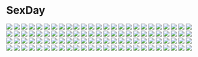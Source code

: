 # SexDay
![](https://konachan.com/image/9b8ccf6dd6a0d49453f2326fe3e922b3/Konachan.com%20-%2090335%20animal%20bird%20blood%20blue_eyes%20dress%20fang%20feathers%20filia_ul_copt%20long_hair%20lyxu%20slayers%20staff%20tears%20xelloss_metallium.jpg)
![](https://konachan.com/image/e1ebe64b978f0b2165f65e8d362c52a0/Konachan.com%20-%2060320%20black_rock_shooter%20kuroi_mato%20ushas.jpg)
![](https://konachan.com/image/1e3d0bb80648f5043734945d9f856342/Konachan.com%20-%2093478%20flowers%20gumi%20hatsune_miku%20kagamine_rin%20kyang692%20megurine_luka%20meiko%20pink%20vocaloid.jpg)
![](https://konachan.com/jpeg/7b8e989a4792e205a2fba6304f4f2e74/Konachan.com%20-%20183453%202girls%20blue_eyes%20blush%20choker%20dress%20garter_belt%20gloves%20kazenokaze%20long_hair%20neptune%20panties%20pink_hair%20purple_eyes%20short_hair%20thighhighs%20underwear.jpg)
![](https://konachan.com/jpeg/c4fd71fd18aa26a336ec34a27ee9cdf1/Konachan.com%20-%20217860%202girls%205_nenme_no_houkago%20blush%20brown_hair%20dress%20kantoku%20kurumi_%28kantoku%29%20long_hair%20original%20pink_eyes%20red_hair%20scan%20shizuku_%28kantoku%29%20short_hair%20tie.jpg)
![](https://konachan.com/image/ef7eca3aa8ed17dffc40fc77f4d70d48/Konachan.com%20-%20192738%20breasts%20butterfly%20cleavage%20dress%20elbow_gloves%20flowers%20gloves%20love_live%21_school_idol_project%20nishikino_maki%20pink_eyes%20red_hair%20ribbons%20rose%20toshi.jpg)
![](https://konachan.com/image/3a8ccbd420861d12235abe6887595f32/Konachan.com%20-%2077966%20fate_%28series%29%20fate_stay_night%20gray%20irisviel_von_einzbern.jpg)
![](https://konachan.com/image/4ba0ae7a333046606217f9059dd7bc58/Konachan.com%20-%20217330%20anchovy%20carpaccio%20ccaw%20girls_und_panzer%20pepperoni_%28girls_und_panzer%29.jpg)
![](https://konachan.com/image/a7d4d87204a4328d96d32e52a6d0f35f/Konachan.com%20-%20203962%20breasts%20cleavage%20green_eyes%20green_hair%20hatsune_miku%20l4no-shiro%20long_hair%20twintails%20vocaloid.jpg)
![](https://konachan.com/jpeg/428d62afde6feebf2c30a6c2e20d80a6/Konachan.com%20-%20268737%202girls%20black_hair%20blush%20bow%20braids%20close%20gray_hair%20hug%20long_hair%20nijisanji%20pink%20ponytail%20purple_eyes%20shoujo_ai%20tdnd-96%20tie%20tsukino_mito%20wink.jpg)
![](https://konachan.com/jpeg/59f9d3e96264e5213d8df897cd5fd76a/Konachan.com%20-%207946%20cheerleader%20group%20hiiragi_kagami%20hiiragi_tsukasa%20iwasaki_minami%20izumi_konata%20kusakabe_misao%20lucky_star%20minegishi_ayano%20takara_miyuki%20tamura_hiyori.jpg)
![](https://konachan.com/jpeg/c2ecb3437f4607d57477dea0ab790861/Konachan.com%20-%20182702%202girls%20bed%20black_hair%20blue_eyes%20breasts%20fingering%20game_cg%20interheart%20long_hair%20navel%20nipples%20open_shirt%20pajamas%20panties%20saeki_emi%20underwear.jpg)
![](https://konachan.com/image/dd4d7ce8554afb52b11b34ad1a059df0/Konachan.com%20-%20205862%20barefoot%20blue_eyes%20book%20charlotte%20ipod%20long_hair%20na-ga%20nyantype%20purple_hair%20scan%20shorts%20tomori_nao%20twintails%20white.jpg)
![](https://konachan.com/image/2934174b581ee31d9c38fe2b7fc2b5ee/Konachan.com%20-%20113018%20izayoi_sakuya%20spread_legs%20thighhighs%20touhou.jpg)
![](https://konachan.com/image/d3662996818e98bee4aa63690ed5a54a/Konachan.com%20-%20148270%20clouds%20kazeto%20original%20scenic%20sky.jpg)
![](https://konachan.com/jpeg/3aca8fdde78c9e023aa01b12b38bdb45/Konachan.com%20-%20159143%20altaria%20crossover%20hinanawi_tenshi%20katana%20magnezone%20pokemon%20salamence%20siirakannu%20suicune%20sword%20togekiss%20touhou%20weapon.jpg)
![](https://konachan.com/jpeg/1941f701c9345624a2e546c5895b3704/Konachan.com%20-%20197089%20black_hair%20food%20headdress%20heart%20kujiragami_no_tearstilla%20loli%20long_hair%20maid%20mikagami_mamizu%20riru_whale%20thighhighs%20whirlpool%20wristwear%20yellow_eyes.jpg)
![](https://konachan.com/jpeg/b9d12933d531d5b1dd7e04a54bb479a0/Konachan.com%20-%2060707%20brown_eyes%20brown_hair%20luna_%28reclaimed_land%29%20panties%20school_uniform%20underboob%20underwear%20white.jpg)
![](https://konachan.com/image/26361963781d4e547dd7bd2100b605c9/Konachan.com%20-%2073053%20hatsune_miku%20kagamine_rin%20twintails%20vocaloid.jpg)
![](https://konachan.com/image/1f1fca7b22c4cb18eac51f99f4354e6f/Konachan.com%20-%20215115%20blue_eyes%20clouds%20kagayan1096%20long_hair%20original%20pink_hair%20sky%20snow%20sunset%20water.jpg)
![](https://konachan.com/image/10314ae963a211f4f731f7ae6fd6597d/Konachan.com%20-%20252842%20blonde_hair%20demon%20fate_grand_order%20fate_%28series%29%20gudon_%28iukhzl%29%20horns%20ibaraki_douji_%28fate%29%20japanese_clothes%20long_hair%20tattoo%20weapon%20yellow_eyes.jpg)
![](https://konachan.com/image/08be22d712cc117c989c49252660d218/Konachan.com%20-%209205%20koutaro%20nijiiro_zakura%20panties%20popsicle%20red_hair%20underwear%20water.jpg)
![](https://konachan.com/jpeg/8b3abe278a18d07e733c6c6c09402726/Konachan.com%20-%20213870%20anus%20ass_grab%20black_hair%20close%20fujirin%20long_hair%20love_plus%20naked_shirt%20pussy%20takane_manaka%20uncensored%20waifu2x.jpg)
![](https://konachan.com/image/6c6ef158cb4e904d1cf0a88be80ea95f/Konachan.com%20-%20172385%20animal_ears%20ass%20brown_eyes%20brown_hair%20catgirl%20loli%20panties%20panty_pull%20tail%20umakatsuhai%20underwear%20white.jpg)
![](https://konachan.com/image/7dd289dda80b3e30c9eca170ec1b19b6/Konachan.com%20-%20290292%20black_hair%20blindfold%20blue_eyes%20breasts%20censored%20handjob%20kanzaki_aoi%20kimetsu_no_yaiba%20penis%20sekai_saisoku_no_panda%20short_hair%20twintails.jpg)
![](https://konachan.com/jpeg/179b7ee8197061f2a7038f1657031623/Konachan.com%20-%20272890%20black_hair%20blush%20bra%20breasts%20cleavage%20fang%20long_hair%20original%20panties%20red_eyes%20underwear%20waifu2x%20wings%20yellow%20yumaomi.jpg)
![](https://konachan.com/image/02d0a0edf27b17390d370a0b4d1933e3/Konachan.com%20-%2010504%20konoe_konoka%20mahou_sensei_negima%20swimsuit.jpg)
![](https://konachan.com/image/186dacb7c046eb3996a3a831fcefdecc/Konachan.com%20-%2043147%20barefoot%20bed%20bekkankou%20blush%20fortune_arterial%20panties%20purple_hair%20topless%20tougi_shiro%20underwear.jpg)
![](https://konachan.com/image/532057a06972a8996df7b44664b5b265/Konachan.com%20-%20290410%20arknights%20chain%20gray_hair%20hat%20haze_%28arknights%29%20sheya%20short_hair%20witch%20yellow_eyes.jpg)
![](https://konachan.com/jpeg/d163ab694f5fd140fa0562de5189e835/Konachan.com%20-%2035375%20blue_eyes%20blue_hair%20blush%20green_eyes%20group%20hapido%20hat%20long_hair%20microphone%20rain%20santa_hat%20scan%20short_hair%20skirt%20thighhighs%20tie%20vocaloid%20water%20wings.jpg)
![](https://konachan.com/image/65688952613eb4ecbf15788fec9c9b4b/Konachan.com%20-%2014167%20pointed_ears%20ragnarok_online.jpg)
![](https://konachan.com/image/bf83389f3781f3cec03e593f1b6cee10/Konachan.com%20-%20105178%20tagme.jpg)
![](https://konachan.com/jpeg/bf3ae1e8e124234c6d4f776c35c263c0/Konachan.com%20-%20241718%20blush%20brown_hair%20clouds%20kannaduki_rino%20long_hair%20red_eyes%20ribbons%20skirt%20sky.jpg)
![](https://konachan.com/image/779486a549026d7039e567cacdcaeab8/Konachan.com%20-%20104400%20blonde_hair%20dress%20flowers%20foo_midori%20headphones%20realistic%20short_hair%20tagme.jpg)
![](https://konachan.com/jpeg/9bc2898c26b9e6682627931e73a45412/Konachan.com%20-%20213777%20black_hair%20brown_hair%20clouds%20game_cg%20gym_uniform%20hug%20long_hair%20male%20sorairo_innocent%20tsukigase_mahiru%20unasaka_ryou.jpg)
![](https://konachan.com/image/959dfe433c81c24fa2bd7b30c6a639cf/Konachan.com%20-%20103032%20blonde_hair%20blue_eyes%20lily_%28vocaloid%29%20long_hair%20microphone%20sakuragi_ren%20vocaloid.jpg)
![](https://konachan.com/image/78de978d96340d8c69dc42b9fbe03c00/Konachan.com%20-%20210506%20boots%20breasts%20choker%20cleavage%20flowers%20gloves%20kurisu_tina%20long_hair%20navel%20necklace%20original%20pantyhose%20purple_eyes%20purple_hair%20vocaloid%20zoom_layer.jpg)
![](https://konachan.com/image/62382de2e71a210ac4140ab269fa6289/Konachan.com%20-%2010151%20dreamsoft%20natural%20natural_another_one%20tsurugi_hagane.jpg)
![](https://konachan.com/jpeg/c41cb482d19e9715160295980c21ed75/Konachan.com%20-%20259950%202girls%20animal_ears%20aqua_eyes%20aqua_hair%20braids%20building%20city%20dress%20gloves%20hinabita%20hopper%20long_hair%20night%20orange_eyes%20red_hair%20ribbons%20sky%20stars.jpg)
![](https://konachan.com/image/84f6ac19000d4d395fd54df1285a3ce9/Konachan.com%20-%2040396%20animal%20black_hair%20cat%20chibi%20eyepatch%20imaizumi_teruhiko%20katana%20kneehighs%20red%20red_eyes%20short_hair%20sword%20weapon%20yellow_eyes.jpg)
![](https://konachan.com/image/4e910077014ece739b7008474004db08/Konachan.com%20-%20107675%20blue_hair%20blush%20fang%20fukunaga_kazuhiro%20hat%20panties%20red_eyes%20remilia_scarlet%20thighhighs%20touhou%20underwear%20vampire%20wings.jpg)
![](https://konachan.com/jpeg/05069b369fcbe199c6ce7e801eb6724c/Konachan.com%20-%2019461%20close%20mai-hime%20munakata_shiho%20vector.jpg)
![](https://konachan.com/image/64e5f4746cc6fae7f938ee5ff5e44a25/Konachan.com%20-%2016957%20animal_ears%20aquaplus%20blush%20brown_eyes%20kousaka_tamaki%20leaf%20long_hair%20red_hair%20to_heart%20to_heart_2.jpg)
![](https://konachan.com/image/d57efe4c633b781db0a1981c2e54bc36/Konachan.com%20-%20196870%20anthropomorphism%20blue_hair%20blush%20fang%20hal_%2821%29%20i-19_%28kancolle%29%20kantai_collection%20long_hair%20red_eyes%20skintight%20spread_legs%20swimsuit%20twintails%20wet.jpg)
![](https://konachan.com/image/996ab8705d04633d63e2c2cadf6967dd/Konachan.com%20-%2076516%20akita_neru%20vocaloid%20yowane_haku.jpg)
![](https://konachan.com/jpeg/c68f90f045cec8114fa7c8ae2c058a39/Konachan.com%20-%20273993%20anal%20azeru_%28brave_girl_ravens%29%20brave_girl_ravens%20game_cg%20penis%20pussy%20pussy_juice%20red_eyes%20red_hair%20sex%20spread_legs%20tagme_%28artist%29%20uncensored.jpg)
![](https://konachan.com/image/bc07533d3a144a2bde7e09ff3a57bc3f/Konachan.com%20-%20171906%20blonde_hair%20blush%20bow%20brown_eyes%20brown_hair%20drink%20flowers%20food%20gloves%20hat%20horns%20ibuki_suika%20long_hair%20miko%20petals%20purple_eyes%20touhou%20windtalker.jpg)
![](https://konachan.com/image/a68599aadbe16d88f4679794010ccfd1/Konachan.com%20-%20132188%20ikamusume%20loli%20shinryaku%21_ikamusume.jpg)
![](https://konachan.com/jpeg/bbc233b2222643c6acc47b9cf5ef4f10/Konachan.com%20-%20220000%20akiakane%20all_male%20black_hair%20blonde_hair%20flowers%20industrial%20male%20original%20short_hair%20shorts%20socks%20tie%20wristwear.jpg)
![](https://konachan.com/image/fdd25cfade2c3efcaeb0afdde8a190fd/Konachan.com%20-%2017001%20akanegasaki_sora%20ever17.jpg)
![](https://konachan.com/image/fe3b6f2d6343651555c4725857bc0de0/Konachan.com%20-%20151423%20jpeg_artifacts%20maid%20skirt%20skirt_lift%20tagme.jpg)
![](https://konachan.com/image/007b283f0cda014ac7f3684d57e0c3de/Konachan.com%20-%20216176%20bandage%20black_hair%20bra%20cait%20gloves%20gun%20long_hair%20original%20ponytail%20red_eyes%20skirt%20torn_clothes%20underwear%20weapon.jpg)
![](https://konachan.com/jpeg/8b273e214a517f000c267dc5704facc6/Konachan.com%20-%20106552%20blue_hair%20blush%20breast_grab%20breasts%20brown_eyes%20clochette%20game_cg%20long_hair%20nipples%20panties%20school_uniform%20skirt%20twintails%20underwear%20upskirt%20wet.jpg)
![](https://konachan.com/image/6cb954a264c71b143926a948fd10c2fb/Konachan.com%20-%20128852%20anus%20blush%20boots%20censored%20green_eyes%20huang_lingyin%20infinite_stratos%20masturbation%20panties%20panty_pull%20purple_hair%20pussy%20twintails%20underwear%20vibrator.jpg)
![](https://konachan.com/image/b4842059b4eeeb0bdc371854aa67911d/Konachan.com%20-%2080293%20all_male%20animal%20bird%20brown_hair%20building%20flowers%20male%20scenic%20shite_kudasai%20short_hair%20tonari_no_totoro.jpg)
![](https://konachan.com/image/b572b1ca1b10be6610ba9f4e0e4b9bac/Konachan.com%20-%20209711%20bed%20book%20brown_hair%20glasses%20kazenokaze%20long_hair%20night%20original%20stars%20wristwear%20yellow_eyes.jpg)
![](https://konachan.com/image/4f799536642862d51bf62a610ecd60d6/Konachan.com%20-%20107460%20aokihoshi%20ass%20brown_hair%20cum%20food%20footjob%20long_hair%20makise_kurisu%20pantyhose%20purple_eyes%20steins%3Bgate.jpg)
![](https://konachan.com/image/e87f3fb05b3b34d9ceaf1fd834093cca/Konachan.com%20-%20198348%20animal%20aqua_eyes%20aqua_hair%20barefoot%20deep-sea_girl_%28vocaloid%29%20dress%20fish%20hatsune_miku%20long_hair%20rodrianzoro%20twintails%20underwear%20vocaloid%20water.jpg)
![](https://konachan.com/image/70e16bc155ef31d1278406175f925694/Konachan.com%20-%2030967%202girls%20aqua_eyes%20aqua_hair%20blue%20eclair%20gloves%20kiddy_grade%20lumiere%20purple_hair%20red_eyes%20thighhighs.jpg)
![](https://konachan.com/image/f453802fb2d39b300b6ef002756db8c5/Konachan.com%20-%2020128%20ana_coppola%20food%20fruit%20ichigo_mashimaro%20itou_chika%20itou_nobue%20jpeg_artifacts%20sakuragi_matsuri%20strawberry.jpg)
![](https://konachan.com/jpeg/356daf180253eda4960b8cf36738737f/Konachan.com%20-%20222222%20blue_eyes%20breasts%20cleavage%20clouds%20dress%20gray_hair%20long_hair%20matsuda_hikari%20original%20sky%20stars%20summer_dress.jpg)
![](https://konachan.com/jpeg/d33e2d1a19067eec8aeb008f3bce7248/Konachan.com%20-%20182648%20female_protagonist_%28persona3%29%20nosi%20persona%20persona_3.jpg)
![](https://konachan.com/image/7613deff011f3d0ddffc3b817f62e453/Konachan.com%20-%20102393%20animal%20bird%20book%20hat%20hong_yun_ji%20original%20witch.jpg)
![](https://konachan.com/image/a86cff36c4a95f056417bf292d4bb020/Konachan.com%20-%20184563%20candy%20close%20hat%20hatsune_miku%20jpeg_artifacts%20lollipop%20nou%20twintails%20vocaloid.jpg)
![](https://konachan.com/image/b6e0685e5bf8ffadd431c3b16a5505f9/Konachan.com%20-%20116377%20blonde_hair%20flandre_scarlet%20moon%20ninapon%20red_eyes%20short_hair%20touhou%20vampire%20wings.jpg)
![](https://konachan.com/image/b55e1ea2bf1ad50e9958141925391738/Konachan.com%20-%20155646%20hatsune_miku%20polychromatic%20suzuya_%28appon65122%29%20vocaloid.jpg)
![](https://konachan.com/image/c04aef6a669ebbeef0f18a740160cfed/Konachan.com%20-%20243645%20animal%20anthropomorphism%20black_hair%20car%20dog%20elbow_gloves%20garter_belt%20gloves%20hat%20long_hair%20male%20military%20nagato_%28kancolle%29%20skirt%20tagme_%28artist%29%20uniform.jpg)
![](https://konachan.com/jpeg/3c0f76defca171a15537296943547c9a/Konachan.com%20-%20167718%20blonde_hair%20blush%20braids%20breasts%20brown_eyes%20brown_hair%20cleavage%20eichi_yuu%20hakurei_reimu%20kirisame_marisa%20long_hair%20short_hair%20touhou%20white%20yellow_eyes.jpg)
![](https://konachan.com/jpeg/f1d611258066c00d5eabf3dfb481450d/Konachan.com%20-%20221847%20brown_hair%20original%20red_eyes%20school_uniform%20shirabi_%28life-is-free%29%20short_hair%20watermark.jpg)
![](https://konachan.com/image/32f31acf69fb0b5d4d9027bb1b6ccbd2/Konachan.com%20-%20298519%20idolmaster%20idolmaster_shiny_colors%20jpeg_artifacts%20mayuzumi_fuyuko%20tagme_%28artist%29.jpg)
![](https://konachan.com/image/9626d88750a0498a8243ef64b13a0dc1/Konachan.com%20-%20122462%20bicolored_eyes%20bikini%20blonde_hair%20boku_wa_tomodachi_ga_sukunai%20hasegawa_kobato%20jpeg_artifacts%20kiira%20loli%20long_hair%20swimsuit.jpg)
![](https://konachan.com/image/a1b1fdc55312684db517f414ccfa1cbb/Konachan.com%20-%2073889%20glasses%20hatsune_miku%20sakura_miku%20sukage%20twintails%20vocaloid.jpg)
![](https://konachan.com/jpeg/3bc02e731c712990b3b8103368150016/Konachan.com%20-%20208895%20censored%20cum%20effordom_soft%20game_cg%20jyukishi_cutie_bullet%20nipples%20sara_tefal%20sex%20yuuki_hagure.jpg)
![](https://konachan.com/jpeg/f801a1258d87afae727020bd1ea1ddff/Konachan.com%20-%2083775%20bikini%20breast_hold%20breasts%20cleavage%20green_eyes%20green_hair%20kimizuka_aoi%20necklace%20swimsuit.jpg)
![](https://konachan.com/image/94d82e1b364013001bdd9b2852d662de/Konachan.com%20-%2088337%20blue_eyes%20megurine_luka%20pink_hair%20thighhighs%20vocaloid%20yayoi_%28egoistic_realism%29.jpg)
![](https://konachan.com/image/2668bc06cb4af9494a21dda574450576/Konachan.com%20-%20189697%20bow%20elbow_gloves%20elesis_%28elsword%29%20elsword%20gloves%20long_hair%20moyashi_%28rina0137%29%20orange_eyes%20ponytail%20red_hair%20thighhighs.jpg)
![](https://konachan.com/image/4e64fd5c9647f45d9f028d84b6d20c44/Konachan.com%20-%2073906%20bed%20blush%20dress%20flowers%20long_hair%20miyase_mahiro%20original%20petals%20pink_hair%20red_eyes%20thighhighs%20zettai_ryouiki.jpg)
![](https://konachan.com/image/24e9da1bd17224e3a5d6fb0af09b88d2/Konachan.com%20-%20181246%20anthropomorphism%20bunny%20kantai_collection%20long_hair%20panties%20red_hair%20ryo%20school_uniform%20striped_panties%20underwear%20uzuki_%28kancolle%29.jpg)
![](https://konachan.com/image/0ecfb67247101387e210d5c99beed70a/Konachan.com%20-%20260008%20aqua_eyes%20blue_hair%20clouds%20fang%20feyoi%20night%20pantyhose%20scarf%20short_hair%20signed%20skirt%20sky%20stars%20tree.jpg)
![](https://konachan.com/image/0e159fb8bf8973d611862dcfdd09bb3b/Konachan.com%20-%20297947%20animal_ears%20anus%20blush%20bra%20breasts%20censored%20nipples%20original%20panty_pull%20pink_hair%20purple_eyes%20pussy%20short_hair%20tail%20thighhighs%20tonchan%20underwear.jpg)
![](https://konachan.com/jpeg/8b1663b202f69ea568dac847e2bd4b80/Konachan.com%20-%20279616%20black_hair%20blush%20braids%20breasts%20catgirl%20green_eyes%20green_hair%20group%20long_hair%20navel%20nipples%20nude%20onsen%20original%20pink_eyes%20pink_hair%20waifu2x%20water%20wink.jpg)
![](https://konachan.com/image/e1dc38c9eec7de12a72bac6627419ee0/Konachan.com%20-%20143288%20blue_eyes%20breasts%20flowers%20fuji_shinobu%20gradient%20headband%20long_hair%20nipples%20nude%20panties%20panty_pull%20pink_hair%20pussy%20signed%20uncensored%20underwear.jpg)
![](https://konachan.com/jpeg/1e48b2ef3f7eb2f604382a5092722297/Konachan.com%20-%20219519%20blonde_hair%20blush%20dress%20flat_chest%20flowers%20grass%20honnryou%20long_hair%20original%20purple_eyes%20summer_dress.jpg)
![](https://konachan.com/image/639e87e67a3ff1c44b9e70c011711ea5/Konachan.com%20-%209634%20.hack__%20.hack__link%20.hack__sign%20dualscreen%20subaru%20tsukasa.jpg)
![](https://konachan.com/image/968196bf90d41fd8be71bdfa2e684ccb/Konachan.com%20-%20112632%20gumi%20meola%20vocaloid.jpg)
![](https://konachan.com/image/8115e91415a8eff3f0d607142a7e682c/Konachan.com%20-%2014495%202000%20anthropomorphism%20os-tan%20windows.jpg)
![](https://konachan.com/image/87a09cc844086060e4861ae6b96af065/Konachan.com%20-%20266255%20blush%20braids%20breasts%20butterfly%20dress%20gray_hair%20long_hair%20mahou_shoujo_madoka_magica%20muwa12%20purple_eyes%20shizumi_konoha%20spear%20weapon.jpg)
![](https://konachan.com/jpeg/4b704e8b7cc498e33d1d871bab55e499/Konachan.com%20-%20189474%20book%20cameltoe%20dengeki_hime%20food%20gray_hair%20hontani_kanae%20long_hair%20panties%20pink_eyes%20saga_planets%20scan%20shiranui_inori%20thighhighs%20underwear.jpg)
![](https://konachan.com/jpeg/6ece3575d665f9a646d9b2d9ecd4b3c9/Konachan.com%20-%20223016%202girls%20animal%20bird%20blue_eyes%20breasts%20cleavage%20flowers%20foxgirl%20game_cg%20grass%20long_hair%20moon%20night%20petals%20red_hair%20ribbons%20stars%20tail%20tree%20wanaca.jpg)
![](https://konachan.com/jpeg/43b77abd792951905511bd155b6fceb3/Konachan.com%20-%20232895%20anthropomorphism%20close%20cropped%20kantai_collection%20panties%20panty_pull%20prinz_eugen_%28kancolle%29%20pussy%20rensanma%20uncensored%20underwear%20waifu2x.jpg)
![](https://konachan.com/image/c30a1771bb16280dfddd21f191e55861/Konachan.com%20-%20168352%20hatsune_miku%20ikuwataru_nagomi%20jpeg_artifacts%20long_hair%20orange_hair%20petals%20pink_eyes%20sakura_miku%20skirt%20thighhighs%20tie%20twintails%20vocaloid.jpg)
![](https://konachan.com/image/aa1576173d17bc7176a2e2f9f987c915/Konachan.com%20-%205862%20card_captor_sakura%20clamp%20dress%20flowers%20kinomoto_nadeshiko%20kinomoto_sakura.jpg)
![](https://konachan.com/image/efbd9e9e5f74c18ecda2de35906a738d/Konachan.com%20-%2027721%20bikini%20brown_hair%20clouds%20green_eyes%20ishizuki_koyori%20ishizuki_mana%20long_hair%20short_hair%20sky%20sola%20swimsuit%20water.jpg)
![](https://konachan.com/jpeg/dadff829302ccdc2e980cf0b41ed0169/Konachan.com%20-%20255355%20animal%20ass%20black_eyes%20black_hair%20cat%20derrick_chew%20drink%20long_hair%20original%20ponytail.jpg)
![](https://konachan.com/image/264026e53aa81442195ec4db0186a17c/Konachan.com%20-%20122726%20blonde_hair%20boku_wa_tomodachi_ga_sukunai%20breasts%20cleavage%20glasses%20kagome%20kashiwazaki_sena%20mikazuki_yozora%20school_uniform%20shiguma_rika.jpg)
![](https://konachan.com/jpeg/af8364e4eaa98feb604e641da8f6851b/Konachan.com%20-%20251963%20ass%20azur_lane%20bikini%20blush%20breasts%20censored%20cum%20garter%20gray_hair%20long_hair%20nipples%20orange_eyes%20paizuri%20penis%20ribbons%20swimsuit%20twintails%20water%20wet.jpg)
![](https://konachan.com/image/0636585863b76991a8185a9d526b5625/Konachan.com%20-%20115930%20ass%20bra%20game_cg%20panties%20short_hair%20tagme%20thighhighs%20underwear.jpg)
![](https://konachan.com/jpeg/19872e397ead84f62ad36c1c906a8731/Konachan.com%20-%20191801%20gun%20houraisan_kaguya%20long_hair%20military%20night%20novcel%20stars%20touhou%20watermark%20weapon.jpg)
![](https://konachan.com/jpeg/65e376dc3012162e4a7fceedf0885e19/Konachan.com%20-%20260465%20animal%20bicolored_eyes%20bird%20boots%20braids%20flowers%20gray_hair%20headdress%20lolita_fashion%20long_hair%20original%20ribbons%20tagme_%28artist%29%20underwater%20water.jpg)
![](https://konachan.com/jpeg/4adae0e0f7d410a783599eac80099636/Konachan.com%20-%20118530%20akashi_tagiru%20amano_yuu%20daimon_masaru%20digimon%20kanbara_takuya%20kudou_taiki%20matsuda_takato%20mogami_ryouma%20suzaki_airu%20tobari_ren%20yagami_taichi.jpg)
